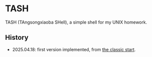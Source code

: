 # TASH

TASH (TAngsongxiaoba SHell), a simple shell for my UNIX homework.

## History

- 2025.04.18: first version implemented, from [the classic start](https://github.com/brenns10/lsh/blob/master/src/main.c).